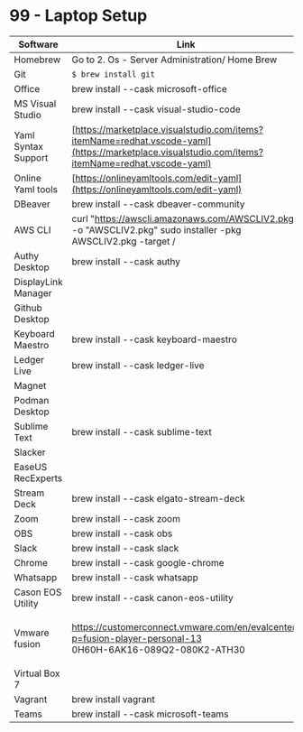 # 99 - Laptop Setup

| Software            | Link                                                                                                                                                                                                            |
| ------------------- | --------------------------------------------------------------------------------------------------------------------------------------------------------------------------------------------------------------- |
| Homebrew            | Go to 2. Os - Server Administration/ Home Brew                                                                                                                                                                  |
| Git                 | `$ brew install git`                                                                                                                                                                                            |
| Office              | brew install --cask microsoft-office                                                                                                                                                                            |
| MS Visual Studio    | brew install --cask visual-studio-code                                                                                                                                                                          |
| Yaml Syntax Support | [https://marketplace.visualstudio.com/items?itemName=redhat.vscode-yaml](https://marketplace.visualstudio.com/items?itemName=redhat.vscode-yaml)                                                                |
| Online Yaml tools   | [https://onlineyamltools.com/edit-yaml](https://onlineyamltools.com/edit-yaml)                                                                                                                                  |
| DBeaver             | brew install --cask dbeaver-community                                                                                                                                                                           |
| AWS CLI             | curl "https://awscli.amazonaws.com/AWSCLIV2.pkg" -o "AWSCLIV2.pkg" sudo installer -pkg AWSCLIV2.pkg -target /                                                                                                   |
| Authy Desktop       | brew install --cask authy                                                                                                                                                                                       |
| DisplayLink Manager |                                                                                                                                                                                                                 |
| Github Desktop      |                                                                                                                                                                                                                 |
| Keyboard Maestro    | brew install --cask keyboard-maestro                                                                                                                                                                            |
| Ledger Live         | brew install --cask ledger-live                                                                                                                                                                                 |
| Magnet              |                                                                                                                                                                                                                 |
| Podman Desktop      |                                                                                                                                                                                                                 |
| Sublime Text        | brew install --cask sublime-text                                                                                                                                                                                |
| Slacker             |                                                                                                                                                                                                                 |
| EaseUS RecExperts   |                                                                                                                                                                                                                 |
| Stream Deck         | brew install --cask elgato-stream-deck                                                                                                                                                                          |
| Zoom                | brew install --cask zoom                                                                                                                                                                                        |
| OBS                 | brew install --cask obs                                                                                                                                                                                         |
| Slack               | brew install --cask slack                                                                                                                                                                                       |
| Chrome              | brew install --cask google-chrome                                                                                                                                                                               |
| Whatsapp            | brew install --cask whatsapp                                                                                                                                                                                    |
| Cason EOS Utility   | brew install --cask canon-eos-utility                                                                                                                                                                           |
| Vmware fusion       | <p><a href="https://customerconnect.vmware.com/en/evalcenter?p=fusion-player-personal-13">https://customerconnect.vmware.com/en/evalcenter?p=fusion-player-personal-13</a><br>0H60H-6AK16-089Q2-080K2-ATH30</p> |
| Virtual Box 7       |                                                                                                                                                                                                                 |
| Vagrant             | brew install vagrant                                                                                                                                                                                            |
| Teams               | brew install --cask microsoft-teams                                                                                                                                                                             |


